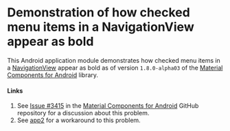# Demonstration of how checked menu items in a NavigationView appear as bold

This Android application module demonstrates how checked menu items in a [NavigationView](https://developer.android.com/reference/com/google/android/material/navigation/NavigationView) appear as bold as of version `1.8.0-alpha03` of the [Material Components for Android](https://github.com/material-components/material-components-android) library.

#### Links

1. See [Issue #3415](https://github.com/material-components/material-components-android/issues/3415) in the [Material Components for Android](https://github.com/material-components/material-components-android) GitHub repository for a discussion about this problem.
2. See [app2](../app2) for a workaround to this problem.
